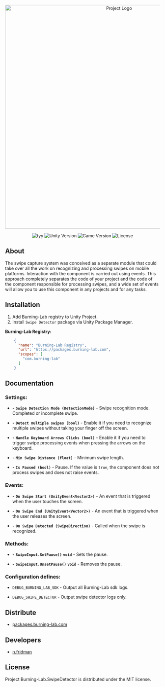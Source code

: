 <p align="center">
      <img src="https://i.ibb.co/WWFP44j/Git-Hub-Logo.png" alt="Project Logo" width="726">
</p>

<p align="center">
      <img src="https://img.shields.io/badge/Language-Cyy-orange" alt="tyy">
      <img src="https://img.shields.io/badge/Created-2025-blueviolet" alt="Unity Version">
      <img src="https://img.shields.io/badge/Version-1.0.0-blue" alt="Game Version">
      <img src="https://img.shields.io/badge/License-MIT-success" alt="License">
</p>

## About

The swipe capture system was conceived as a separate module that could take over all the work on recognizing and processing swipes on mobile platforms. Interaction with the component is carried out using events. This approach completely separates the code of your project and the code of the component responsible for processing swipes, and a wide set of events will allow you to use this component in any projects and for any tasks.

## Installation

1. Add Burning-Lab registry to Unity Project.
2. Install `Swipe Detector` package via Unity Package Manager.

**Burning-Lab Registry:**
```json
    {
      "name": "Burning-Lab Registry",
      "url": "https://packages.burning-lab.com",
      "scopes": [
        "com.burning-lab"
      ]
    }
```

## Documentation

### Settings:

- **-** **`Swipe Detection Mode (DetectionMode)`** - Swipe recognition mode. Completed or incomplete swipe.

- **-** **`Detect multiple swipes (bool)`** - Enable it if you need to recognize multiple swipes without taking your finger off the screen.

- **-** **`Handle Keyboard Arrows Clicks (bool)`** - Enable it if you need to trigger swipe processing events when pressing the arrows on the keyboard.

- **-** **`Min Swipe Distance (float)`** - Minimum swipe length.

- **-** **`Is Paused (bool)`** - Pause. If the value is `true`, the component does not process swipes and does not raise events.

### Events:
- **-** **`On Swipe Start (UnityEvent<Vector2>)`** - An event that is triggered when the user touches the screen.

- **-** **`On Swipe End (UnityEvent<Vector2>)`** - An event that is triggered when the user releases the screen.

- **-** **`On Swipe Detected (SwipeDirection)`** - Called when the swipe is recognized.

### Methods:
- **-** **`SwipeInput.SetPause()`** **`void`** - Sets the pause.

- **-** **`SwipeInput.UnsetPause()`** **`void`** - Removes the pause.

### Configuration defines:

- `DEBUG_BURNING_LAB_SDK` - Output all Burning-Lab sdk logs.

- `DEBUG_SWIPE_DETECTOR` - Output swipe detector logs only.

## Distribute

- [packages.burning-lab.com](https://packages.burning-lab.com/-/web/detail/com.burning-lab.swipedetector)

## Developers

- [n.fridman](https://github.com/n-fridman)

## License

Project Burning-Lab.SwipeDetector is distributed under the MIT license.
